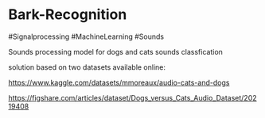 # Bark-Recognition
#Signalprocessing #MachineLearning #Sounds

Sounds processing model for dogs and cats sounds classfication

solution based on two datasets available online:

https://www.kaggle.com/datasets/mmoreaux/audio-cats-and-dogs

https://figshare.com/articles/dataset/Dogs_versus_Cats_Audio_Dataset/20219408
